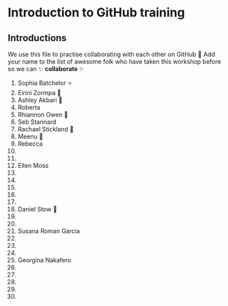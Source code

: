 # Introduction to GitHub training

## Introductions

We use this file to practise collaborating with each other on GitHub :tada: Add your name to the list of awesome folk who have taken this workshop before so we can :sparkles: **collaborate** :sparkles:

1. Sophia Batchelor :star:
2. Eirini Zormpa :goat:
3. Ashley Akbari 🚀
4. Roberta 
5. Rhiannon Owen :cherry_blossom:
6. Seb Stannard 
7. Rachael Stickland 🍂
8. Meenu 🌻
9. Rebecca
10.
11.
12. Ellen Moss
13.
14.
15.
16. 
17. 
18. Daniel Stow 🦒
19. 
20. 
21. Susana Roman Garcia
22.
23. 
24. 
25. Georgina Nakafero 
26. 
27. 
28. 
29. 
30. 
